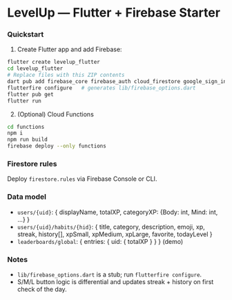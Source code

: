 # LevelUp — Flutter + Firebase Starter

### Quickstart
1) Create Flutter app and add Firebase:
```bash
flutter create levelup_flutter
cd levelup_flutter
# Replace files with this ZIP contents
dart pub add firebase_core firebase_auth cloud_firestore google_sign_in flutter_riverpod intl google_fonts
flutterfire configure   # generates lib/firebase_options.dart
flutter pub get
flutter run
```

2) (Optional) Cloud Functions
```bash
cd functions
npm i
npm run build
firebase deploy --only functions
```

### Firestore rules
Deploy `firestore.rules` via Firebase Console or CLI.

### Data model
- `users/{uid}`: { displayName, totalXP, categoryXP: {Body: int, Mind: int, ...} }
- `users/{uid}/habits/{hid}`: { title, category, description, emoji, xp, streak, history[], xpSmall, xpMedium, xpLarge, favorite, todayLevel }
- `leaderboards/global`: { entries: { uid: { totalXP } } } (demo)

### Notes
- `lib/firebase_options.dart` is a stub; run `flutterfire configure`.
- S/M/L button logic is differential and updates streak + history on first check of the day.

